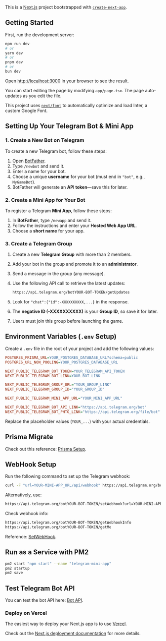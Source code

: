 This is a [Next.js](https://nextjs.org/) project bootstrapped with [`create-next-app`](https://github.com/vercel/next.js/tree/canary/packages/create-next-app).  

## **Getting Started**  

First, run the development server:  

```bash
npm run dev
# or
yarn dev
# or
pnpm dev
# or
bun dev
```  

Open [http://localhost:3000](http://localhost:3000) in your browser to see the result.  

You can start editing the page by modifying `app/page.tsx`. The page auto-updates as you edit the file.  

This project uses [`next/font`](https://nextjs.org/docs/basic-features/font-optimization) to automatically optimize and load Inter, a custom Google Font.  

## **Setting Up Your Telegram Bot & Mini App**  

### **1. Create a New Bot on Telegram**  
To create a new Telegram bot, follow these steps:  

1. Open [BotFather](https://telegram.me/BotFather).  
2. Type `/newbot` and send it.  
3. Enter a name for your bot.  
4. Choose a unique **username** for your bot (must end in `"bot"`, e.g., `MyGameBot`).  
5. BotFather will generate an **API token**—save this for later.  

### **2. Create a Mini App for Your Bot**  
To register a Telegram **Mini App**, follow these steps:  

1. In **BotFather**, type `/newapp` and send it.  
2. Follow the instructions and enter your **Hosted Web App URL**.  
3. Choose a **short name** for your app.  

### **3. Create a Telegram Group**  
1. Create a new **Telegram Group** with more than 2 members.  
2. Add your bot in the group and promote it to an **administrator**.
3. Send a message in the group (any message).  
4. Use the following API call to retrieve the latest updates:  

   ```bash
   https://api.telegram.org/botYOUR-BOT-TOKEN/getUpdates
   ```

5. Look for `"chat":{"id":-XXXXXXXXXX,...}` in the response.  
6. The **negative ID (-XXXXXXXXXX)** is your **Group ID**, so save it for later.
7. Users must join this group before launching the game.

## **Environment Variables (`.env` Setup)**  

Create a `.env` file in the root of your project and add the following values:  

```ini
POSTGRES_PRISMA_URL=YOUR_POSTGRES_DATABASE_URL?schema=public
POSTGRES_URL_NON_POOLING=YOUR_POSTGRES_DATABASE_URL

NEXT_PUBLIC_TELEGRAM_BOT_TOKEN=YOUR_TELEGRAM_API_TOKEN
NEXT_PUBLIC_TELEGRAM_BOT_LINK=YOUR_BOT_LINK

NEXT_PUBLIC_TELEGRAM_GROUP_URL="YOUR_GROUP_LINK"
NEXT_PUBLIC_TELEGRAM_GROUP_ID="YOUR_GROUP_ID"

NEXT_PUBLIC_TELEGRAM_MINI_APP_URL="YOUR_MINI_APP_URL"

NEXT_PUBLIC_TELEGRAM_BOT_API_LINK="https://api.telegram.org/bot"
NEXT_PUBLIC_TELEGRAM_BOT_PHTO_LINK="https://api.telegram.org/file/bot"
```

Replace the placeholder values (`YOUR_...`) with your actual credentials.  

## **Prisma Migrate**  

Check out this reference: [Prisma Setup](https://www.digitalocean.com/community/tutorials/how-to-build-a-rest-api-with-prisma-and-postgresql).  

## **WebHook Setup**  

Run the following command to set up the Telegram webhook:  

```bash
curl -F "url=YOUR-MINI-APP_URL/api/webhook" https://api.telegram.org/botYOUR-BOT-TOKEN/setWebhook
```

Alternatively, use:  

```bash
https://api.telegram.org/botYOUR-BOT-TOKEN/setWebhook?url=YOUR-MINI-APP-URL/api/webhook
```

Check webhook info:  

```bash
https://api.telegram.org/botYOUR-BOT-TOKEN/getWebhookInfo
https://api.telegram.org/botYOUR-BOT-TOKEN/getMe
```

Reference: [SetWebHook](https://stackoverflow.com/questions/42554548/how-to-set-telegram-bot-webhook).  

## **Run as a Service with PM2**  

```bash
pm2 start "npm start" --name "telegram-mini-app"
pm2 startup
pm2 save
```

## **Test Telegram Bot API**  

You can test the bot API here: [Bot API](https://josxa.stoplight.io/docs/bot-api/YXBpOjY4Njcz-telegram-bot-api).  

### **Deploy on Vercel**  

The easiest way to deploy your Next.js app is to use [Vercel](https://vercel.com/new?utm_medium=default-template&filter=next.js&utm_source=create-next-app&utm_campaign=create-next-app-readme).  

Check out the [Next.js deployment documentation](https://nextjs.org/docs/deployment) for more details.